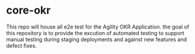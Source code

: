 # core-okr
This repo will house all e2e test for the Agility OKR Application. the goal of this repository is to provide the excution of automated testing to support manual testing during staging deployments and against new features and defect fixes.
